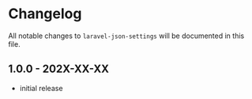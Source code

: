 # Changelog

All notable changes to `laravel-json-settings` will be documented in this file.

## 1.0.0 - 202X-XX-XX

- initial release
